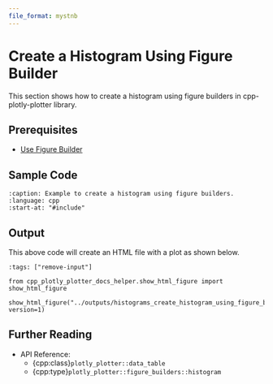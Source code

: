 ```yaml
---
file_format: mystnb
---
```


# Create a Histogram Using Figure Builder

This section shows how to create a histogram using figure builders in cpp-plotly-plotter library.

## Prerequisites

- [Use Figure Builder](../get_started/use_figure_builder.md)

## Sample Code

```{literalinclude} /../../../examples/histograms/create_histogram_using_figure_builder.cpp
:caption: Example to create a histogram using figure builders.
:language: cpp
:start-at: "#include"
```

## Output

This above code will create an HTML file with a plot as shown below.

```{code-cell}
:tags: ["remove-input"]

from cpp_plotly_plotter_docs_helper.show_html_figure import show_html_figure

show_html_figure("../outputs/histograms_create_histogram_using_figure_builder.html", version=1)
```

## Further Reading

- API Reference:
  - {cpp:class}`plotly_plotter::data_table`
  - {cpp:type}`plotly_plotter::figure_builders::histogram`
